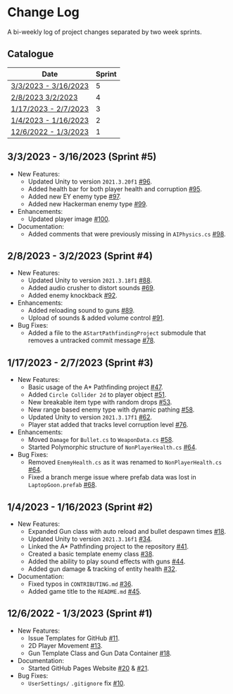 # Change Log

A bi-weekly log of project changes separated by two week sprints.

## Catalogue

| Date | Sprint |
| - | - |
| [3/3/2023 - 3/16/2023](#332023---3162023) | 5 |
| [2/8/2023 3/2/2023](#2082023---3022023) | 4 |
| [1/17/2023 - 2/7/2023](#1172023---2072023) | 3 |
| [1/4/2023 - 1/16/2023](#1042023---1162023) | 2 |
| [12/6/2022 - 1/3/2023](#12062022---1032023) | 1 |

## 3/3/2023 - 3/16/2023 (Sprint #5)

- New Features:
  - Updated Unity to version `2021.3.20f1` [#96](https://github.com/TigardHighGDC/Augmentation/pull/96).
  - Added health bar for both player health and corruption [#95](https://github.com/TigardHighGDC/Augmentation/pull/95).
  - Added new EY enemy type [#97](https://github.com/TigardHighGDC/Augmentation/pull/97).
  - Added new Hackerman enemy type [#99](https://github.com/TigardHighGDC/Augmentation/pull/99).
- Enhancements:
  - Updated player image [#100](https://github.com/TigardHighGDC/Augmentation/pull/100).
- Documentation:
  - Added comments that were previously missing in `AIPhysics.cs` [#98](https://github.com/TigardHighGDC/Augmentation/pull/98).

## 2/8/2023 - 3/2/2023 (Sprint #4)

- New Features:
  - Updated Unity to version `2021.3.18f1` [#88](https://github.com/TigardHighGDC/Augmentation/pull/88).
  - Added audio crusher to distort sounds [#69](https://github.com/TigardHighGDC/Augmentation/pull/88).
  - Added enemy knockback [#92](https://github.com/TigardHighGDC/Augmentation/pull/92).
- Enhancements:
  - Added reloading sound to guns [#89](https://github.com/TigardHighGDC/Augmentation/pull/88).
  - Upload of sounds & added volume control [#91](https://github.com/TigardHighGDC/Augmentation/pull/91).
- Bug Fixes:
  - Added a file to the `AStartPathfindingProject` submodule that removes a untracked commit message [#78](https://github.com/TigardHighGDC/Augmentation/pull/78).

## 1/17/2023 - 2/7/2023 (Sprint #3)

- New Features:
  - Basic usage of the A* Pathfinding project [#47](https://github.com/TigardHighGDC/Augmentation/pull/47).
  - Added `Circle Collider 2d` to player object [#51](https://github.com/TigardHighGDC/Augmentation/pull/51).
  - New breakable item type with random drops [#53](https://github.com/TigardHighGDC/Augmentation/pull/53).
  - New range based enemy type with dynamic pathing [#58](https://github.com/TigardHighGDC/Augmentation/pull/58).
  - Updated Unity to version `2021.3.17f1` [#62](https://github.com/TigardHighGDC/Augmentation/pull/34).
  - Player stat added that tracks level corruption level [#76](https://github.com/TigardHighGDC/Augmentation/pull/76).
- Enhancements:
  - Moved `Damage` for `Bullet.cs` to `WeaponData.cs` [#58](https://github.com/TigardHighGDC/Augmentation/pull/58).
  - Started Polymorphic structure of `NonPlayerHealth.cs` [#64](https://github.com/TigardHighGDC/Augmentation/pull/64).
- Bug Fixes:
  - Removed `EnemyHealth.cs` as it was renamed to `NonPlayerHealth.cs` [#64](https://github.com/TigardHighGDC/Augmentation/pull/64).
  - Fixed a branch merge issue where prefab data was lost in `LaptopGoon.prefab` [#68](https://github.com/TigardHighGDC/Augmentation/pull/64).

## 1/4/2023 - 1/16/2023 (Sprint #2)

- New Features:
  - Expanded Gun class with auto reload and bullet despawn times [#18](https://github.com/TigardHighGDC/Augmentation/pull/18).
  - Updated Unity to version `2021.3.16f1` [#34](https://github.com/TigardHighGDC/Augmentation/pull/34).
  - Linked the A* Pathfinding project to the repository [#41](https://github.com/TigardHighGDC/Augmentation/pull/41).
  - Created a basic template enemy class [#38](https://github.com/TigardHighGDC/Augmentation/pull/38).
  - Added the ability to play sound effects with guns [#44](https://github.com/TigardHighGDC/Augmentation/pull/44).
  - Added gun damage & tracking of entity health [#32](https://github.com/TigardHighGDC/Augmentation/pull/32).
- Documentation:
  - Fixed typos in `CONTRIBUTING.md` [#36](https://github.com/TigardHighGDC/Augmentation/pull/36).
  - Added game title to the `README.md` [#45](https://github.com/TigardHighGDC/Augmentation/pull/45).

## 12/6/2022 - 1/3/2023 (Sprint #1)

- New Features:
  - Issue Templates for GitHub [#11](https://github.com/TigardHighGDC/Augmentation/pull/11).
  - 2D Player Movement [#13](https://github.com/TigardHighGDC/Augmentation/pull/13).
  - Gun Template Class and Gun Data Container [#18](https://github.com/TigardHighGDC/Augmentation/pull/18).
- Documentation:
  - Started GitHub Pages Website [#20](https://github.com/TigardHighGDC/Augmentation/pull/20) & [#21](https://github.com/TigardHighGDC/Augmentation/pull/21).
- Bug Fixes:
  - `UserSettings/` `.gitignore` fix [#10](https://github.com/TigardHighGDC/Augmentation/pull/10).
